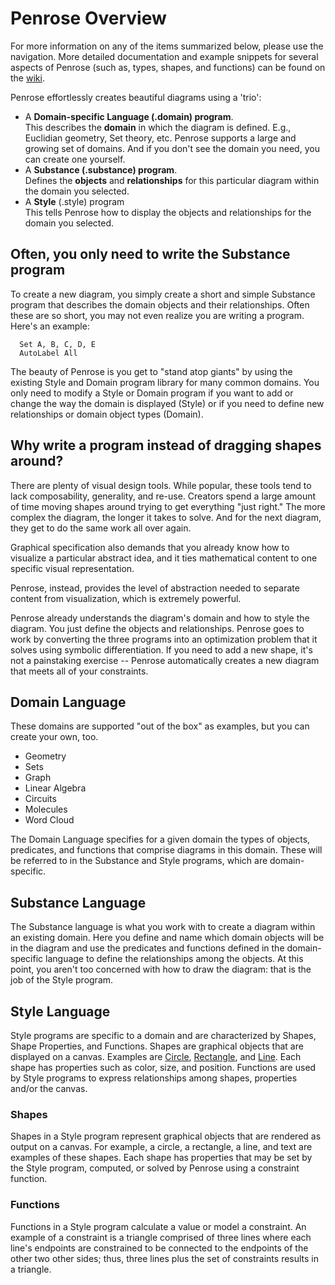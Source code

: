 # Penrose Overview

For more information on any of the items summarized below, please use the navigation. More detailed documentation and example snippets for several aspects of Penrose (such as, types, shapes, and functions) can be found on the [wiki](https://github.com/penrose/penrose/wiki/).

Penrose effortlessly creates beautiful diagrams using a 'trio':

- A **Domain-specific Language (.domain) program**.  
  This describes the **domain** in which the diagram is defined. E.g., Euclidian geometry, Set theory, etc. Penrose supports a large and growing set of domains. And if you don't see the domain you need, you can create one yourself.
- A **Substance (.substance) program**.  
  Defines the **objects** and **relationships** for this particular diagram within the domain you selected.
- A **Style** (.style) program  
  This tells Penrose how to display the objects and relationships for the domain you selected.

## Often, you only need to write the Substance program

To create a new diagram, you simply create a short and simple Substance program that describes the domain objects and their relationships. Often these are so short, you may not even realize you are writing a program. Here's an example:

```
  Set A, B, C, D, E
  AutoLabel All
```

The beauty of Penrose is you get to "stand atop giants" by using the existing Style and Domain program library for many common domains. You only need to modify a Style or Domain program if you want to add or change the way the domain is displayed (Style) or if you need to define new relationships or domain object types (Domain).

## Why write a program instead of dragging shapes around?

There are plenty of visual design tools. While popular, these tools tend to lack composability, generality, and re-use. Creators spend a large amount of time moving shapes around trying to get everything "just right." The more complex the diagram, the longer it takes to solve. And for the next diagram, they get to do the same work all over again.

Graphical specification also demands that you already know how to visualize a particular abstract idea, and it ties mathematical content to one specific visual representation.

Penrose, instead, provides the level of abstraction needed to separate content from visualization, which is extremely powerful.

Penrose already understands the diagram's domain and how to style the diagram. You just define the objects and relationships. Penrose goes to work by converting the three programs into an optimization problem that it solves using symbolic differentiation. If you need to add a new shape, it's not a painstaking exercise -- Penrose automatically creates a new diagram that meets all of your constraints.

## Domain Language

These domains are supported "out of the box" as examples, but you can create your own, too.

- Geometry
- Sets
- Graph
- Linear Algebra
- Circuits
- Molecules
- Word Cloud

The Domain Language specifies for a given domain the types of objects, predicates, and functions that comprise diagrams in this domain. These will be referred to in the Substance and Style programs, which are domain-specific.

## Substance Language

The Substance language is what you work with to create a diagram within an existing domain. Here you define and name which domain objects will be in the diagram and use the predicates and functions defined in the domain-specific language to define the relationships among the objects. At this point, you aren't too concerned with how to draw the diagram: that is the job of the Style program.

## Style Language

Style programs are specific to a domain and are characterized by Shapes, Shape Properties, and Functions. Shapes are graphical objects that are displayed on a canvas. Examples are [Circle](/docs/ref/style/shapes/circle), [Rectangle](/docs/ref/style/shapes/rectangle), and [Line](/docs/ref/style/shapes/line). Each shape has properties such as color, size, and position. Functions are used by Style programs to express relationships among shapes, properties and/or the canvas.

### Shapes

Shapes in a Style program represent graphical objects that are rendered as output on a canvas. For example, a circle, a rectangle, a line, and text are examples of these shapes. Each shape has properties that may be set by the Style program, computed, or solved by Penrose using a constraint function.

### Functions

Functions in a Style program calculate a value or model a constraint. An example of a constraint is a triangle comprised of three lines where each line's endpoints are constrained to be connected to the endpoints of the other two other sides; thus, three lines plus the set of constraints results in a triangle.
